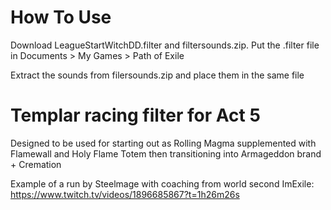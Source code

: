 # How To Use
Download LeagueStartWitchDD.filter and filtersounds.zip. Put the .filter file in Documents > My Games > Path of Exile

Extract the sounds from filersounds.zip and place them in the same file

# Templar racing filter for Act 5
Designed to be used for starting out as Rolling Magma supplemented with Flamewall and Holy Flame Totem then transitioning into Armageddon brand + Cremation

Example of a run by Steelmage with coaching from world second ImExile: https://www.twitch.tv/videos/1896685867?t=1h26m26s

